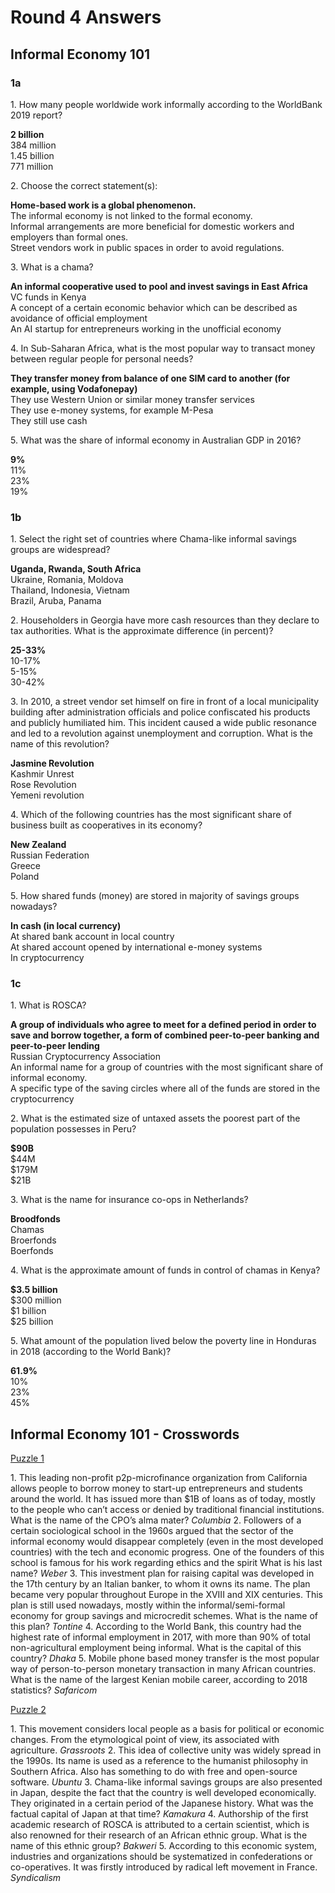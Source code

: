 ﻿# Round 4 Answers  

## Informal Economy 101

### 1a

1\. How many people worldwide work informally according to the WorldBank 2019 report?

**2 billion**<br/>
384 million<br/>
1.45 billion<br/>
771 million <br/>

2\. Choose the correct statement(s):

**Home-based work is a global phenomenon.**<br/>
The informal economy is not linked to the formal economy.<br/>
Informal arrangements are more beneficial for domestic workers and employers than formal ones.<br/>
Street vendors work in public spaces in order to avoid regulations. <br/>

3\. What is a chama?

**An informal cooperative used to pool and invest savings in East Africa**<br/> 
VC funds in Kenya<br/> 
A concept of a certain economic behavior which can be described as avoidance of official employment<br/>
An AI startup for entrepreneurs working in the unofficial economy<br/>

4\. In Sub-Saharan Africa, what is the most popular way to transact money between regular people for personal needs?

**They transfer money from balance of one SIM card to another (for example, using Vodafonepay)**<br/>
They use Western Union or similar money transfer services<br/>
They use e-money systems, for example M-Pesa<br/>
They still use cash<br/>

5\. What was the share of informal economy in Australian GDP in 2016?

**9%**<br/>
11%<br/>
23%<br/>
19%<br/>

### 1b

1\. Select the right set of countries where Chama-like informal savings groups are widespread? 

**Uganda, Rwanda, South Africa**<br/>
Ukraine, Romania, Moldova<br/>
Thailand, Indonesia, Vietnam<br/>
Brazil, Aruba, Panama<br/>

2\. Householders in Georgia have more cash resources than they declare to tax authorities. What is the approximate difference (in percent)? 

**25-33%**<br/>
10-17%<br/>
5-15%<br/>
30-42%<br/>

3\. In 2010, a street vendor set himself on fire in front of a local municipality building after administration officials and police confiscated his products and publicly humiliated him. This incident caused a wide public resonance and led to a revolution against unemployment and corruption. What is the name of this revolution?

**Jasmine Revolution**<br/>
Kashmir Unrest<br/>
Rose Revolution<br/>
Yemeni revolution<br/>

4\. Which of the following countries has the most significant share of business built as cooperatives in its economy?

**New Zealand**<br/>
Russian Federation<br/>
Greece<br/>
Poland<br/>

5\. How shared funds (money) are stored in majority of savings groups nowadays? 

**In cash (in local currency)**<br/>
At shared bank account in local country<br/>
At shared account opened by international e-money systems<br/>
In cryptocurrency<br/>

### 1c

1\. What is ROSCA?
 
**A group of individuals who agree to meet for a defined period in order to save and borrow together, a form of combined peer-to-peer banking and peer-to-peer lending**<br/>
Russian Cryptocurrency Association<br/>
An informal name for a group of countries with the most significant share of informal economy.<br/>
A specific type of the saving circles where all of the funds are stored in the cryptocurrency <br/>

2\. What is the estimated size of untaxed assets the poorest part of the population possesses in Peru? 

**$90B**<br/>
$44M<br/>
$179M<br/>
$21B<br/>

3\. What is the name for insurance co-ops in Netherlands?
 
**Broodfonds**<br/>
Chamas<br/>
Broerfonds<br/>
Boerfonds<br/>

4\. What is the approximate amount of funds in control of chamas in Kenya? 

**$3.5 billion**<br/>
$300 million<br/>
$1 billion<br/>
$25 billion<br/>

5\. What amount of the population lived below the poverty line in Honduras in 2018 (according to the World Bank)?

**61.9%**<br/> 
10%<br/>
23%<br/>
45%<br/>

## Informal Economy 101 - Crosswords

[Puzzle 1](https://puzzel.org/en/crossword/play?p=-LfQWTjbPYf_kzh6Sv5_)

1\. This leading non-profit p2p-microfinance organization from California allows people to borrow money to start-up entrepreneurs and students around the world. It has issued more than $1B of loans as of today, mostly to the people who can’t access or denied by traditional financial institutions. What is the name of the CPO’s alma mater? *Columbia*
2\. Followers of a certain sociological school in the 1960s argued that the sector of the informal economy would disappear completely (even in the most developed countries) with the tech and economic progress. One of the founders of this school is famous for his work regarding ethics and the spirit What is his last name? *Weber*
3\. This investment plan for raising capital was developed in the 17th century by an Italian banker, to whom it owns its name. The plan became very popular throughout Europe in the XVIII and XIX centuries. This plan is still used nowadays, mostly within the informal/semi-formal economy for group savings and microcredit schemes. What is the name of this plan? *Tontine*
4\. According to the World Bank, this country had the highest rate of informal employment in 2017, with more than 90% of total non-agricultural employment being informal. What is the capital of this country? *Dhaka*
5\. Mobile phone based money transfer is the most popular way of person-to-person monetary transaction in many African countries. What is the name of the largest Kenian mobile career, according to 2018 statistics? *Safaricom*

[Puzzle 2](https://puzzel.org/en/crossword/play?p=-LfR9RsPlsmOn0Ye-e-l)

1\. This movement considers local people as a basis for political or economic changes. From the etymological point of view, its associated with agriculture. *Grassroots*
2\. This idea of collective unity was widely spread in the 1990s. Its name is used as a reference to the humanist philosophy in Southern Africa. Also has something to do with free and open-source software. *Ubuntu*
3\. Chama-like informal savings groups are also presented in Japan, despite the fact that the country is well developed economically. They originated in a certain period of the Japanese history. What was the factual capital of Japan at that time? *Kamakura*
4\. Authorship of the first academic research of ROSCA is attributed to a certain scientist, which is also renowned for their research of an African ethnic group. What is the name of this ethnic group? *Bakweri*
5\. According to this economic system, industries and organizations should be systematized in confederations or co-operatives. It was firstly introduced by radical left movement in France. *Syndicalism*